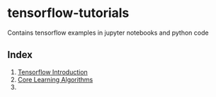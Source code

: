 # tensorflow-tutorials
Contains tensorflow examples in jupyter notebooks and python code


## Index
1. [Tensorflow Introduction](TensorFlow_Introduction.ipynb)
2. [Core Learning Algorithms](Core_Learning_Algorithms.ipynb)
3. 